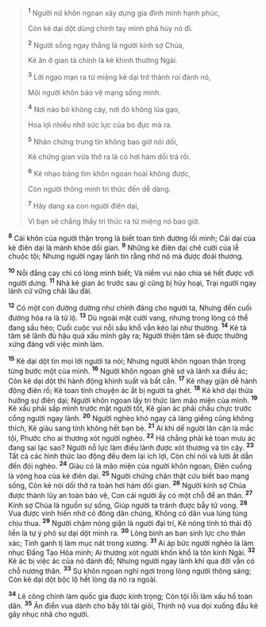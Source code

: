 
> <sup><b>1</b></sup> Người nữ khôn ngoan xây dựng gia đình mình hạnh phúc,
> 
> Còn kẻ dại dột dùng chính tay mình phá hủy nó đi.
> 
> <sup><b>2</b></sup> Người sống ngay thẳng là người kính sợ Chúa,
> 
> Kẻ ăn ở gian tà chính là kẻ khinh thường Ngài.
> 
> <sup><b>3</b></sup> Lời ngạo mạn ra từ miệng kẻ dại trở thành roi đánh nó,
> 
> Môi người khôn bảo vệ mạng sống mình.
> 
> <sup><b>4</b></sup> Nơi nào bò không cày, nơi đó không lúa gạo,
> 
> Hoa lợi nhiều nhờ sức lực của bò đực mà ra.
> 
> <sup><b>5</b></sup> Nhân chứng trung tín không bao giờ nói dối,
> 
> Kẻ chứng gian vừa thở ra là có hơi hám dối trá rồi.
> 
> <sup><b>6</b></sup> Kẻ nhạo báng tìm khôn ngoan hoài không được,
> 
> Còn người thông minh tri thức đến dễ dàng.
> 
> <sup><b>7</b></sup> Hãy dang xa con người điên dại,
> 
> Vì bạn sẽ chẳng thấy tri thức ra từ miệng nó bao giờ.
>

<sup><b>8</b></sup> Cái khôn của người thận trọng là biết toan tính đường lối mình; Cái dại của kẻ điên dại là mánh khóe dối gian. <sup><b>9</b></sup> Những kẻ điên dại chê cười của lễ chuộc tội; Nhưng người ngay lành tin rằng nhờ nó mà được đoái thương.

<sup><b>10</b></sup> Nỗi đắng cay chỉ có lòng mình biết; Và niềm vui nào chia sẻ hết được với người dưng. <sup><b>11</b></sup> Nhà kẻ gian ác trước sau gì cũng bị hủy hoại, Trại người ngay lành cứ vững chãi lâu dài.

<sup><b>12</b></sup> Có một con đường dường như chính đáng cho người ta, Nhưng đến cuối đường hóa ra là tử lộ. <sup><b>13</b></sup> Dù ngoài mặt cười vang, nhưng trong lòng có thể đang sầu héo; Cuối cuộc vui nỗi sầu khổ vẫn kéo lại như thường. <sup><b>14</b></sup> Kẻ tà tâm sẽ lãnh đủ hậu quả xấu mình gây ra; Người thiện tâm sẽ được thưởng xứng đáng với việc mình làm.

<sup><b>15</b></sup> Kẻ dại dột tin mọi lời người ta nói; Nhưng người khôn ngoan thận trọng từng bước một của mình. <sup><b>16</b></sup> Người khôn ngoan ghê sợ và lánh xa điều ác; Còn kẻ dại dột thì hành động khinh suất và bất cẩn. <sup><b>17</b></sup> Kẻ nhạy giận dễ hành động điên rồ; Kẻ toan tính chuyện ác ắt bị người ta ghét. <sup><b>18</b></sup> Kẻ khờ dại thừa hưởng sự điên dại; Người khôn ngoan lấy tri thức làm mão miện của mình. <sup><b>19</b></sup> Kẻ xấu phải sấp mình trước mặt người tốt, Kẻ gian ác phải chầu chực trước cổng người ngay lành. <sup><b>20</b></sup> Người nghèo khó ngay cả láng giềng cũng không thích, Kẻ giàu sang tính không hết bạn bè. <sup><b>21</b></sup> Ai khi dể người lân cận là mắc tội, Phước cho ai thương xót người nghèo. <sup><b>22</b></sup> Há chẳng phải kẻ toan mưu ác đang sai lạc sao? Người nỗ lực làm điều lành được xót thương và tin cậy. <sup><b>23</b></sup> Tất cả các hình thức lao động đều đem lại ích lợi, Còn chỉ nói và lười ắt dẫn đến đói nghèo. <sup><b>24</b></sup> Giàu có là mão miện của người khôn ngoan, Ðiên cuồng là vòng hoa của kẻ điên dại. <sup><b>25</b></sup> Người chứng chân thật cứu biết bao mạng sống, Còn kẻ nói dối thở ra toàn hơi hám dối gian. <sup><b>26</b></sup> Người kính sợ Chúa được thành lũy an toàn bảo vệ, Con cái người ấy có một chỗ để an thân. <sup><b>27</b></sup> Kính sợ Chúa là nguồn sự sống, Giúp người ta tránh được bẫy tử vong. <sup><b>28</b></sup> Vua được vinh hiển nhờ có đông dân chúng, Không có dân vua lúng túng chịu thua. <sup><b>29</b></sup> Người chậm nóng giận là người đại trí, Kẻ nóng tính tỏ thái độ liền là tự ý phô sự dại dột mình ra. <sup><b>30</b></sup> Lòng bình an ban sinh lực cho thân xác; Tính ganh tị làm mục nát trong xương. <sup><b>31</b></sup> Ai áp bức người nghèo là làm nhục Ðấng Tạo Hóa mình; Ai thương xót người khốn khổ là tôn kính Ngài. <sup><b>32</b></sup> Kẻ ác bị việc ác của nó đánh đổ; Nhưng người ngay lành khi qua đời vẫn có chỗ nương thân. <sup><b>33</b></sup> Sự khôn ngoan nghỉ ngơi trong lòng người thông sáng; Còn kẻ dại dột bộc lộ hết lòng dạ nó ra ngoài.

<sup><b>34</b></sup> Lẽ công chính làm quốc gia được kính trọng; Còn tội lỗi làm xấu hổ toàn dân. <sup><b>35</b></sup> Ân điển vua dành cho bầy tôi tài giỏi, Thịnh nộ vua dọi xuống đầu kẻ gây nhục nhã cho người.

